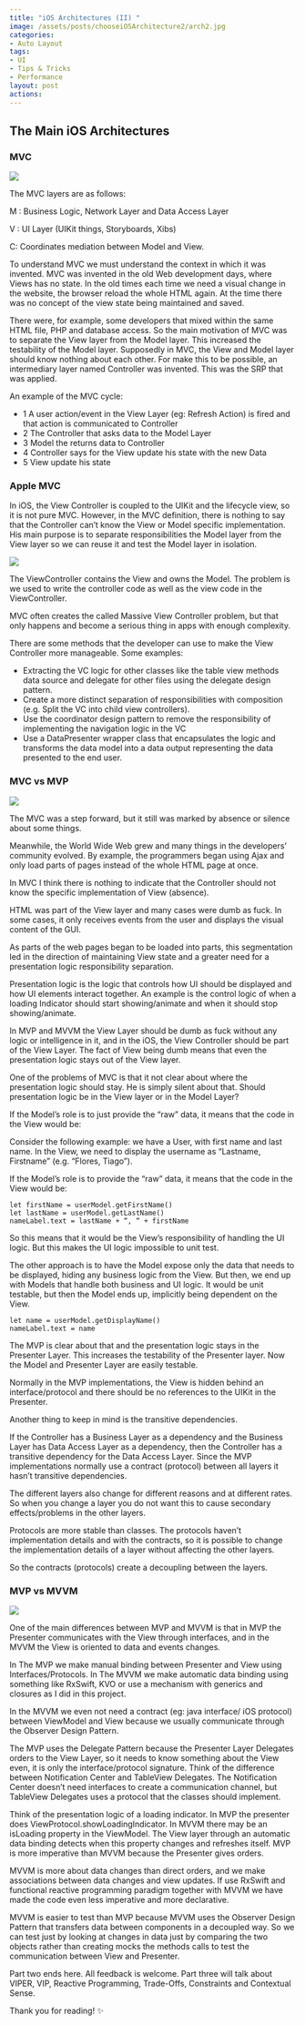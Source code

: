```yaml
---
title: "iOS Architectures (II) "
image: /assets/posts/chooseiOSArchitecture2/arch2.jpg
categories:
- Auto Layout
tags:
- UI
- Tips & Tricks
- Performance
layout: post
actions:
---
```


## The Main iOS Architectures


### MVC


![](https://github.com/TiagoMJFlores/tiagomjflores.github.io/blob/master/assets/posts/chooseiOSArchitecture2/mvc.png?raw=true)


The MVC layers are as follows:

M : Business Logic, Network Layer and Data Access Layer

V : UI Layer (UIKit things, Storyboards, Xibs)

C: Coordinates mediation between Model and View.

To understand MVC we must understand the context in which it was invented. MVC was invented in the old Web development days, where Views has no state. In the old times each time we need a visual change in the website, the browser reload the whole HTML again. At the time there was no concept of the view state being maintained and saved.

There were, for example, some developers that mixed within the same HTML file, PHP and database access. So the main motivation of MVC was to separate the View layer from the Model layer. This increased the testability of the Model layer. Supposedly in MVC, the View and Model layer should know nothing about each other. For make this to be possible, an intermediary layer named Controller was invented. This was the SRP that was applied.

An example of the MVC cycle:

- 1 A user action/event in the View Layer (eg: Refresh Action) is fired and that action is communicated to Controller
- 2 The Controller that asks data to the Model Layer
- 3 Model the returns data to Controller
- 4 Controller says for the View update his state with the new Data
- 5 View update his state

### Apple MVC

In iOS, the View Controller is coupled to the UIKit and the lifecycle view, so it is not pure MVC. However, in the MVC definition, there is nothing to say that the Controller can’t know the View or Model specific implementation. His main purpose is to separate responsibilities the Model layer from the View layer so we can reuse it and test the Model layer in isolation.


![](https://github.com/TiagoMJFlores/tiagomjflores.github.io/blob/master/assets/posts/chooseiOSArchitecture2/appleMVC.png?raw=true)


The ViewController contains the View and owns the Model. The problem is we used to write the controller code as well as the view code in the ViewController.

MVC often creates the called Massive View Controller problem, but that only happens and become a serious thing in apps with enough complexity.

There are some methods that the developer can use to make the View Controller more manageable. Some examples:

* Extracting the VC logic for other classes like the table view methods data source and delegate for other files using the delegate design pattern.
* Create a more distinct separation of responsibilities with composition (e.g. Split the VC into child view controllers).
* Use the coordinator design pattern to remove the responsibility of implementing the navigation logic in the VC
* Use a DataPresenter wrapper class that encapsulates the logic and transforms the data model into a data output representing the data presented to the end user.

### MVC vs MVP

![](https://github.com/TiagoMJFlores/tiagomjflores.github.io/blob/master/assets/posts/chooseiOSArchitecture2/MVP.png?raw=true)

The MVC was a step forward, but it still was marked by absence or silence about some things.

Meanwhile, the World Wide Web grew and many things in the developers’ community evolved. By example, the programmers began using Ajax and only load parts of pages instead of the whole HTML page at once.

In MVC I think there is nothing to indicate that the Controller should not know the specific implementation of View (absence).

HTML was part of the View layer and many cases were dumb as fuck. In some cases, it only receives events from the user and displays the visual content of the GUI.

As parts of the web pages began to be loaded into parts, this segmentation led in the direction of maintaining View state and a greater need for a presentation logic responsibility separation.

Presentation logic is the logic that controls how UI should be displayed and how UI elements interact together. An example is the control logic of when a loading Indicator should start showing/animate and when it should stop showing/animate.

In MVP and MVVM the View Layer should be dumb as fuck without any logic or intelligence in it, and in the iOS, the View Controller should be part of the View Layer. The fact of View being dumb means that even the presentation logic stays out of the View layer.

One of the problems of MVC is that it not clear about where the presentation logic should stay. He is simply silent about that. Should presentation logic be in the View layer or in the Model Layer?

If the Model’s role is to just provide the “raw” data, it means that the code in the View would be:

Consider the following example: we have a User, with first name and last name. In the View, we need to display the username as “Lastname, Firstname” (e.g. “Flores, Tiago”).

If the Model’s role is to provide the “raw” data, it means that the code in the View would be:


```
let firstName = userModel.getFirstName()
let lastName = userModel.getLastName()
nameLabel.text = lastName + “, “ + firstName
```

So this means that it would be the View’s responsibility of handling the UI logic. But this makes the UI logic impossible to unit test.

The other approach is to have the Model expose only the data that needs to be displayed, hiding any business logic from the View. But then, we end up with Models that handle both business and UI logic. It would be unit testable, but then the Model ends up, implicitly being dependent on the View.

```
let name = userModel.getDisplayName()
nameLabel.text = name
```

The MVP is clear about that and the presentation logic stays in the Presenter Layer. This increases the testability of the Presenter layer. Now the Model and Presenter Layer are easily testable.

Normally in the MVP implementations, the View is hidden behind an interface/protocol and there should be no references to the UIKit in the Presenter.

Another thing to keep in mind is the transitive dependencies.

If the Controller has a Business Layer as a dependency and the Business Layer has Data Access Layer as a dependency, then the Controller has a transitive dependency for the Data Access Layer. Since the MVP implementations normally use a contract (protocol) between all layers it hasn’t transitive dependencies.

The different layers also change for different reasons and at different rates. So when you change a layer you do not want this to cause secondary effects/problems in the other layers.

Protocols are more stable than classes. The protocols haven’t implementation details and with the contracts, so it is possible to change the implementation details of a layer without affecting the other layers.

So the contracts (protocols) create a decoupling between the layers.

### MVP vs MVVM

![](https://github.com/TiagoMJFlores/tiagomjflores.github.io/blob/master/assets/posts/chooseiOSArchitecture2/MVVM.png?raw=true)

One of the main differences between MVP and MVVM is that in MVP the Presenter communicates with the View through interfaces, and in the MVVM the View is oriented to data and events changes.

In The MVP we make manual binding between Presenter and View using Interfaces/Protocols.
In The MVVM we make automatic data binding using something like RxSwift, KVO or use a mechanism with generics and closures as I did in this project.

In the MVVM we even not need a contract (eg: java interface/ iOS protocol) between ViewModel and View because we usually communicate through the Observer Design Pattern.

The MVP uses the Delegate Pattern because the Presenter Layer Delegates orders to the View Layer, so it needs to know something about the View even, it is only the interface/protocol signature. Think of the difference between Notification Center and TableView Delegates. The Notification Center doesn’t need interfaces to create a communication channel, but TableView Delegates uses a protocol that the classes should implement.

Think of the presentation logic of a loading indicator. In MVP the presenter does ViewProtocol.showLoadingIndicator. In MVVM there may be an isLoading property in the ViewModel. The View layer through an automatic data binding detects when this property changes and refreshes itself. MVP is more imperative than MVVM because the Presenter gives orders.

MVVM is more about data changes than direct orders, and we make associations between data changes and view updates. If use RxSwift and functional reactive programming paradigm together with MVVM we have made the code even less imperative and more declarative.

MVVM is easier to test than MVP because MVVM uses the Observer Design Pattern that transfers data between components in a decoupled way.
So we can test just by looking at changes in data just by comparing the two objects rather than creating mocks the methods calls to test the communication between View and Presenter.

Part two ends here. All feedback is welcome. Part three will talk about VIPER, VIP, Reactive Programming, Trade-Offs, Constraints and Contextual Sense.

Thank you for reading!  ✨
